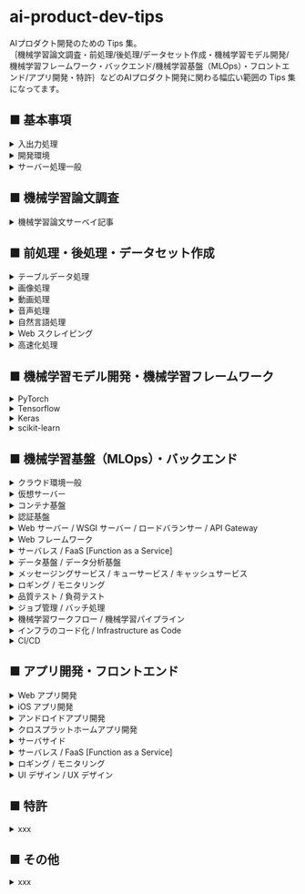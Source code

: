 # ai-product-dev-tips
AIプロダクト開発のための Tips 集。<br>
｛機械学習論文調査・前処理/後処理/データセット作成・機械学習モデル開発/機械学習フレームワーク・バックエンド/機械学習基盤（MLOps）・フロントエンド/アプリ開発・特許｝などのAIプロダクト開発に関わる幅広い範囲の Tips 集になってます。

## ■ 基本事項

<details>
<summary>入出力処理</summary>

- [【シェルスクリプト】フォルダ内のファイル数を確認する。](https://github.com/Yagami360/ai-product-dev-tips/tree/master/io_processing/2)
- [【Python】フォルダ内のファイル一覧を取得する。](https://github.com/Yagami360/ai-product-dev-tips/tree/master/io_processing/1)
- [【Python】２つのフォルダのファイル数＆ファイル名の差分を確認する。](https://github.com/Yagami360/ai-product-dev-tips/tree/master/io_processing/3)
- [【シェルスクリプト】ランダムに１００個のファイルをサンプリングする。](https://github.com/Yagami360/ai-product-dev-tips/tree/master/io_processing/4)
- [【Python】独自の Python CLI コマンドを作成する（ローカル環境にあるファイルでインストールする場合）](https://github.com/Yagami360/ai-product-dev-tips/tree/master/io_processing/5)
- 【Python】独自の Python CLI コマンドを作成する（PyPI に公開したファイルでインストールする場合）
- [【Go lang】cobra を使用して独自の Go lang CLI コマンドを使用する](https://github.com/Yagami360/ai-product-dev-tips/tree/master/io_processing/7)

</details>

<details>
<summary>開発環境</summary>

- git<br>
    - [git flow をしてブランチ管理を行う](https://github.com/Yagami360/ai-product-dev-tips/tree/master/others_processing/1)
- conda
    - [【シェルスクリプト】シェルスクリプト内で conda 環境を切り替える。](https://github.com/Yagami360/ai-product-dev-tips/tree/master/conda_processing/1)
    - [【シェルスクリプト】conda 環境の自動的に作成する。](https://github.com/Yagami360/ai-product-dev-tips/tree/master/conda_processing/2)
- [Docker](#Docker)
</details>

<details>
<summary>サーバー処理一般</summary>

- 【シェルスクリプト】ssh 切れ対策のために `nohup` コマンドで実行する。
- 【シェルスクリプト】サーバー間でデータを転送・コピーする。
- 【シェルスクリプト】`curl` コマンドで WebAPI を直接たたく
- [【UNIX】サーバー上の画像ファイルをブラウザ上で確認する。](https://github.com/Yagami360/ai-product-dev-tips/tree/master/server_processing/2)
- [【シェルスクリプト】GCP or AWS インスタンスをシェルスクリプト上から停止する。](https://github.com/Yagami360/ai-product-dev-tips/tree/master/server_processing/1)
- 【Python】サーバー上での Python スクリプトをデバッグするときに、ブレークポイントを有効にする。（`import pdb; pdb.set_trace()`）
- [【シェルスクリプト】シェルスクリプトで、GoogleDrive から大容量データをコピーする。](https://github.com/Yagami360/ai-product-dev-tips/tree/master/server_processing/3)
- 【Python】スクリプトで GoogleDrive へデータを自動的に転送する。
- [【シェルスクリプト】ポートフォワーディングを使用した tensorboard 接続](https://github.com/Yagami360/ai-product-dev-tips/tree/master/server_processing/21)
- VPN 接続

</details>

## ■ 機械学習論文調査

<details>
<summary>機械学習論文サーベイ記事</summary>

- [深層学習モデルの論文サーベイ記事](https://github.com/Yagami360/MachineLearning-Papers_Survey)

</details>

## ■ 前処理・後処理・データセット作成

<details>
<summary>テーブルデータ処理</summary>

- 【Python】pandas_profiling でテーブルデータの統計情報を確認する。
- 【Python】pandas データ型に基づき、欠損値の埋め合わせとカテゴリデータのエンコードを一括して行う。
- 【Python】モデルの `feature_importances_` で重要特徴量を確認する。

</details>

<details>
<summary>画像処理</summary>

- [【シェルスクリプト】画像ファイルの解像度を確認する。](https://github.com/Yagami360/ai-product-dev-tips/tree/master/image_processing/1)
- [【Python】OpenCV ↔ Pillow ↔ numpy の変換対応](https://github.com/Yagami360/ai-product-dev-tips/tree/master/image_processing/4)
- [【Python】画像の滑らかさを落とさないように拡張子を変更する。](https://github.com/Yagami360/ai-product-dev-tips/tree/master/image_processing/3)
- [【Python】画像やセマンティックセグメンテーション画像の滑らかさを落とさないようにリサイズする。](https://github.com/Yagami360/ai-product-dev-tips/tree/master/image_processing/2)
- [【Python】画像の対象物のアスペクト比を変えないまま adjust する。](https://github.com/Yagami360/ai-product-dev-tips/tree/master/image_processing/11)
- [【Python】画像の対象物全体を膨張・収縮させる。](https://github.com/Yagami360/ai-product-dev-tips/tree/master/image_processing/14)
- [【Python】人物画像の特定の対象物のみを膨張・収縮させる。](https://github.com/Yagami360/ai-product-dev-tips/tree/master/image_processing/16)
- [【Python】データオーギュメンションや品質評価のための画像の拡大縮小＆平行移動＆回転](https://github.com/Yagami360/ai-product-dev-tips/tree/master/image_processing/13)
- [【Python】セマンティックセグメンテーション画像からラベル値を取得する。](https://github.com/Yagami360/ai-product-dev-tips/tree/master/image_processing/5)
- [【Python】セマンティックセグメンテーション画像の特定のラベル値の部分を抜き取る。](https://github.com/Yagami360/ai-product-dev-tips/tree/master/image_processing/6)
- [【Python】画像のバイナリマスク画像を生成する。](https://github.com/Yagami360/ai-product-dev-tips/tree/master/image_processing/9)
- [【Python】画像の境界輪郭線を滑らかにしたマスク画像を生成する。](https://github.com/Yagami360/ai-product-dev-tips/tree/master/image_processing/17)
- [【Python】画像の背景部分をくり抜く。（グラフ カット）](https://github.com/Yagami360/ai-product-dev-tips/tree/master/image_processing/10)
- remove bg を使用して、画像の背景部分をくり抜く。（グラフ カット）
- [【Python】画像の上下 or 左右対称性を検出する。](https://github.com/Yagami360/ai-product-dev-tips/tree/master/image_processing/8)
- [【Python】品質評価のためのグリッド画像を生成する。](https://github.com/Yagami360/ai-product-dev-tips/tree/master/image_processing/7)
- [【Python】元画像とセグメンテーション画像をアルファブレンディングで重ねて表示する。](https://github.com/Yagami360/ai-product-dev-tips/tree/master/image_processing/12)
- 【Python】画像の特定の対象物が画面端で途切れているかを検出する。
- 【Python】人物パース画像から上着を着ているような人物画像を検出する。
- OpenPose による姿勢推定
    - OpenPose のインストール
    - 【Python】OpenPose の json ファイルを読み込む。
    - 【Python】OpenPose の json ファイルを書き込む。
    - [【Python】OpenPose の json ファイルの関節点を画像表示する。](https://github.com/Yagami360/ai-product-dev-tips/tree/master/image_processing/openpose/1)
    - [【Python】OpenPose の関節点情報に基づき、人物画像を上半身部分でクロップする。](https://github.com/Yagami360/ai-product-dev-tips/tree/master/image_processing/openpose/3)
    - [【Python】OpenPose の関節点情報に基づき、人物画像が正面を向いているか後ろを向いているか判定する。](https://github.com/Yagami360/ai-product-dev-tips/tree/master/image_processing/openpose/2)
    - [【Python】OpenPose の関節点情報と人物パース画像に基づき、人物画像が半袖を着ているかを検出する。](https://github.com/Yagami360/ai-product-dev-tips/tree/master/image_processing/openpose/4)
    - [【Python】OpenPose の関節点情報に基づき、人物セグメンテーション画像に、他の人体部位のラベルを追加する。](https://github.com/Yagami360/ai-product-dev-tips/tree/master/image_processing/openpose/5)
- DensePose による姿勢推定
    - [DensePose の推論 API](https://github.com/Yagami360/densepose_wrapper)
    - [DensePose の IUV 画像から人物パース画像を取得する](https://github.com/Yagami360/densepose_wrapper/blob/master/visualization.py)
    - [DensePose の IUV 画像から UV 値の等高線画像を取得する](https://github.com/Yagami360/densepose_wrapper/blob/master/visualization.py)
    - [DensePose と人物パースモデルを用いて、人物画像における手領域の画像を取得する](https://github.com/Yagami360/hand-image-extractor-api)
- dlib による顔の landmark 検出
    - [【Python】dlib で顔の landmark 検出を検出し、画像上に表示する。](https://github.com/Yagami360/ai-product-dev-tips/tree/master/image_processing/15)

</details>

<details>
<summary>動画処理</summary>

- ffmpeg を使用して動画ファイル（mp4）をクロップする
- [【Python】ffmpeg を使用して画像ファイルと音声ファイル（mp3）から動画ファイル（mp4）を作成する](https://github.com/Yagami360/ai-product-dev-tips/tree/master/video_processing/1)

</details>

<details>
<summary>音声処理</summary>

- [pydub と ffmpeg を用いて音声ファイルの無音部分をクレンジングする](https://github.com/Yagami360/ai-product-dev-tips/tree/master/audio_processing/1)

</details>

<details>
<summary>自然言語処理</summary>

- xxx

</details>

<details>
<summary>Web スクレイピング</summary>

- [【Python】WEB 上の画像データを収集する。](https://github.com/Yagami360/ai-product-dev-tips/tree/master/web_scraping/1)
- 【Python】Selenium を用いてログインが必要な Web ページにログインし、スクレイピングを行う

</details>

<details>
<summary>高速化処理</summary>

- [【Python】for ループ内の処理を複数 CPU の並列処理で高速化する。](https://github.com/Yagami360/ai-product-dev-tips/tree/master/acceleration_processing/2)
- [【Python】複数 GPU での並列化のために、フォルダ内のファイルを分割し別フォルダに保存し、その後１つのフォルダに再統合する。](https://github.com/Yagami360/ai-product-dev-tips/tree/master/acceleration_processing/1)
- 【Python】for ではなく行列処理で画像処理を高速化する。
- Cuda
- cupy
- OpenCV (GPU版)
- [【Golang】goroutine と Channel を使用してマルチスレッド処理を行う](https://github.com/Yagami360/ai-product-dev-tips/tree/master/ml_ops/100)

</details>


## ■ 機械学習モデル開発・機械学習フレームワーク

<details>
<summary>PyTorch</summary>

- 学習＆推論処理
    - 【PyTorch】学習用データセットと検証用データセットの分割
    - 【PyTorch】学習済みチェックポイント読み込み時に epoch 数や step 数も読み込めるようにする。
    - 【PyTorch】k-fold CV での学習処理
        - scikit-learn の `KFold` と PyTorch の `Subset` の使用
- ネットワーク定義
    - `add_module()` or `nn.ModuleList` or `nn.ModuleDict` でネットワークの段数を柔軟に可変出来るようにする
    - 【PyTorch】特定の層のみ学習を行うようにする : `param.requires_grad = False` と optimizer の `params` 引数の設定
- 高速化
    - [【PyTorch】DP [DataParallel] を使用した単一プロセス + 複数 GPU での高速化](https://github.com/Yagami360/ai-product-dev-tips/tree/master/pytorch_tips/2)
    - [【PyTorch】AMP [Automatic Mixed Precision] を使用した学習と推論の高速化](https://github.com/Yagami360/ai-product-dev-tips/tree/master/pytorch_tips/5)
    - [【PyTorch】DDP [DistributedDataParallel] を使用した複数プロセス + 複数GPU での高速化](https://github.com/Yagami360/ai-product-dev-tips/tree/master/pytorch_tips/3)
    - [【PyTorch】DDP + AMP を使用した高速化](https://github.com/Yagami360/ai-product-dev-tips/tree/master/pytorch_tips/4)
    - [【PyTorch】データローダーでの前処理を GPU 動作させて高速化する（PyTorch 1.7, torchvison 0.8 以降）](https://github.com/Yagami360/ai-product-dev-tips/tree/master/pytorch_tips/6)
- 表示処理
    - 【PyTorch】tensorboard の画像出力を横軸縦軸に並べて表示する
    - 【PyTorch】TensorBoard のヒストグラムにネットワークの重みを表示する。
- データローダー
    - 【PyTorch】独自データセットでの DataLoader 
    - 【PyTorch】複数種類の DA を args 引数でカスタマイズ可能にする
    - [【PyTorch】ネットワークへの入力画像が複数存在する場合に入力画像毎に異なる seed 値での DA を適用する](https://github.com/Yagami360/ai-product-dev-tips/tree/master/pytorch_tips/1)
    - 【PyTorch】Random Erasing での DA
    - 【PyTorch】CutMix での DA
    - 【PyTorch】TPS 変換での DA
- その他
    - 【PyTorch】OpenCV ↔ Pillow ↔ numpy ↔ Tensor [PyTorch] の変換対応
    - 【PyTorch】再現性確保のためのシード値固定処理
    - 【PyTorch】GPU での処理時間を計測する : `torch.cuda.Event()` 使用する方法
- [【PyTorch】PyTorch を使用した深層学習モデルの実装コード集](https://github.com/Yagami360/MachineLearning_Exercises_Python_PyTorch)
- [【PyTorch】PyTorch を使用した強化学習モデルの実装コード集](https://github.com/Yagami360/ReinforcementLearning_Exercises)
- [【PyTorch】PyTorch を使用した 3D Reconstruction モデルの実装コード集](https://github.com/Yagami360/3d-reconstruction_exercises_pytorch)

</details>

<details>
<summary>Tensorflow</summary>

- 【Tensorflow】Dataset API を使用したデータローダー（tensorflow 1.4以降, tensoflow 2.x）
- 【Tensorflow】tensor 値の確認方法（tensorflow 1.x, tensoflow 2.x <EagerMode>, tensoflow 2.x<GraphMode>）
- 【Tensorflow】tf_debug CLI でのデバッグ処理
- 【Tensorflow】tf_debug GUI でのデバッグ処理
- 【Tensorflow】複数 GPU での学習
- 【Tensorflow】AMP（混合精度）を使用した高速化
- [【Tensorflow】Tensorflow を使用した深層学習モデルの実装コード集](https://github.com/Yagami360/machine-learning_exercises_tensorflow)

</details>

<details>
<summary>Keras</summary>

- 【Keras】独自データセットの DataLoader
- 【Keras】継承クラスで独自のネットワークを定義する 
- 【Keras】FineTuning
- 【Keras】複数 GPU での学習
- 【Keras】AMP（混合精度）を使用した高速化
- [【Keras】Keras を使用した Kaggle コンペでの実装コード集](https://github.com/Yagami360/kaggle_exercises)

</details>

<details>
<summary>scikit-learn</summary>

- [【scikit-learn】scikit-learn を使用した 非DNN の機械学習モデルの実装コード集](https://github.com/Yagami360/MachineLearning_Exercises_Python_scikit-learn)

</details>

## ■ 機械学習基盤（MLOps）・バックエンド

<details>
<summary>クラウド環境一般</summary>

- AWS
    - 【AWS】EC インスタンスのディスク容量を後から増設する。
- GCP
    - [【シェルスクリプト】GCP に DeepLearning 環境を自動的に構築する。](https://github.com/Yagami360/ai-product-dev-tips/tree/master/server_processing/6)
    - 【GCP】GCP ディスクを `gcsfuse` コマンドでマウントする。
    - [【GCP】サーバー起動後に自動的に実行するスクリプトを設定する。](https://github.com/Yagami360/ai-product-dev-tips/tree/master/server_processing/5)
    - 【GCP】インスタンスグループを利用したオートスケーリング、ロードバランサーの導入
</details>

<details>
<summary>仮想サーバー</summary>

- 【AWS】EC2 インスタンス
    - [Spotinst Elastigroup を使用して AWS の Spot インスタンスを低価格＆高安定で運用する](https://github.com/Yagami360/ai-product-dev-tips/tree/master/ml_ops/87)
- 【GCP】VM インスタンス

</details>

<details>
<summary>コンテナ基盤</summary>

- <a id="Docker"></a>Docker
    - [【Docker】Docker の基本事項・基本コマンド](https://github.com/Yagami360/ai-product-dev-tips/tree/master/docker_processing/1)
    - [【Docker】docker コンテナ内で機械学習モデルの処理を実行中に tensorboard で実行結果を確認する。](https://github.com/Yagami360/ai-product-dev-tips/tree/master/docker_processing/2)
    - [【Docker】コンテナの起動とコンテナ内での python スクリプト実行を一括して行う。](https://github.com/Yagami360/ai-product-dev-tips/tree/master/docker_processing/3)
    - [【Docker】docker-compose を用いず Docker イメージの作成＆コンテナ起動を一括して実行する](https://github.com/Yagami360/ai-product-dev-tips/tree/master/docker_processing/4)
    - [【Docker】ホスト環境とコンテナ環境で同期したファイルの所有権を指定する。](https://github.com/Yagami360/ai-product-dev-tips/tree/master/docker_processing/5)
    - [【Docker】docker exec を nohup で実行する。](https://github.com/Yagami360/ai-product-dev-tips/tree/master/docker_processing/6)
    - [【Docker】本番環境用の Docker イメージと開発環境用の Docker イメージの構成](https://github.com/Yagami360/ai-product-dev-tips/tree/master/docker_processing/7)
    - 【Docker】dockerfile でユーザー追加後に git clone する際の、permission denied エラー対策
    - [【Docker】dockerfile の WORKDIR 変更前のデフォルトパス](https://github.com/Yagami360/ai-product-dev-tips/tree/master/docker_processing/9)
    - [【Docker】requests モジュールを用いてコンテナ間通信するときの、IP アドレス指定方式（コンテナ名で指定）](https://github.com/Yagami360/ai-product-dev-tips/tree/master/docker_processing/8)
    - 【Docker】Docker コンテナ内から別の Docker コンテナを認識する
- Kubernetes (k8s)
    - 【GCP】GKE [Google Kubernetes Engine]
        - [【GCP】Kubernetes (k8s) と GKE [Google Kubernetes Engine] の基本事項](https://github.com/Yagami360/ai-product-dev-tips/tree/master/server_processing/9)
        - [【GCP】GKE クラスタのノードで GPU を使用可能にする](https://github.com/Yagami360/ai-product-dev-tips/tree/master/server_processing/10)
        - [【GCP】GKE を用いた機械学習モデルの推論 API の構築](https://github.com/Yagami360/graphonomy_api-server_gke)
        - [[In-progress]【GCP】GKE でのオートスケールの基礎事項](https://github.com/Yagami360/ai-product-dev-tips/tree/master/ml_ops/31)
        - [【GCP】Cloud Monitoring でのカスタム指標を k8s の外部メトリックとしてオートスケールする](https://github.com/Yagami360/ai-product-dev-tips/tree/master/ml_ops/50)
        - 【GCP】Workload Identity を用いた GKE クラスタから GCP リソースへのアクセス
        - 【GCP】GKE の外部公開サービスの IP アドレスを固定する
        - 【GCP】Pod 間で通信する
        - 【GCP】Pod 内のコンテナ間で通信する
        - 【GCP】Pod でのコンテナの起動順を設定する
        - 【GCP】Pod 内のコンテナ内から別の Pod を認識する
        - 【GCP】GKE クラスタをマルチゾーンクラスタにして安定性を向上させる
        - 【GCP】GKE クラスタをマルチリージョン＆マルチゾーンクラスタにして安定性を向上させる
        - 【k8s】Istio の基礎事項
        - [【GCP】GKE で構成した Web API に Istio を使用したサーキットブレーカーを導入する](https://github.com/Yagami360/ai-product-dev-tips/tree/master/ml_ops/27)
        - [【GCP】Istio の VirtualSevice を使用してリクエストデータのヘッダーに応じて異なる Web-API で推論する](https://github.com/Yagami360/ai-product-dev-tips/tree/master/ml_ops/40)
        - [[In-progress]【GCP】GoogleマネージドSSL証明書を用いて、GKE 上の Web-API を https 化する](https://github.com/Yagami360/ai-product-dev-tips/tree/master/ml_ops/45)
        - [【GCP】k8s の Job を使用する](https://github.com/Yagami360/ai-product-dev-tips/tree/master/ml_ops/51)
        - 【GCP】k8s の CronJob を使用する
        - 【GCP】同期 REST API へのリクエストを k8s のジョブで管理する
        - 【GCP】非同期 REST API へのリクエストを k8s のジョブを管理する
        - 【GCP】サイドカーで異なるコンテナ間のボリュームを共有する
        - 【GCP】k8s の PersistentVolume と hostpath を使用してコンテナ間のボリュームを永続的に共有する
        - [【GCP】GKE 上の Web-API に対して Google Cloud Armor の WAF 機能を使用してクライアントIP単位での RateLimit 制限を行う](https://github.com/Yagami360/ai-product-dev-tips/tree/master/ml_ops/55)
        - [【GCP】 Kustomize を使用して GKE 上の　Web-API の k8s のリソース管理を行う](https://github.com/Yagami360/ai-product-dev-tips/tree/master/ml_ops/71)
        - 【GCP】GKE で Spot インスタンスを使用しコスト削減を行う
    - 【AWS】Amazon EKS [Amazon Elastic Kubernetes Service]
        - [[In-progress]【AWS】`eksctl` コマンドを使用して Amazon EKS 上の Web API を構築する](https://github.com/Yagami360/ai-product-dev-tips/tree/master/ml_ops/60)
        - [【AWS】Spotinst Ocean を使用して AWS の EKS クラスターを低価格＆高安定で運用する](https://github.com/Yagami360/ai-product-dev-tips/tree/master/ml_ops/88)
        - 【AWS】Spotinst Ocean を使用して AWS の EKS クラスターを低価格＆高安定で運用する（terraform 使用）

</details>

<details>
<summary>認証基盤</summary>

- [【GCP】GCP の認証システム](https://github.com/Yagami360/ai-product-dev-tips/tree/master/server_processing/11)
- [[In-progress]【AWS】AWS の認証システム](https://github.com/Yagami360/ai-product-dev-tips/tree/master/ml_ops/59)
</details>

<details>
<summary>Web サーバー / WSGI サーバー / ロードバランサー / API Gateway</summary>

- Web サーバー / WSGI サーバー
    - nginx
        - [【nginx】nginx の基本事項](https://github.com/Yagami360/ai-product-dev-tips/tree/master/server_processing/22)
        - [【nginx】nginx での Webサーバーを https 化する（自己署名SSL認証書を使用する場合）](https://github.com/Yagami360/ai-product-dev-tips/tree/master/server_processing/23)
        - [【nginx】nginx をリバースプロキシとして利用する。](https://github.com/Yagami360/ai-product-dev-tips/tree/master/server_processing/24)
        - [【nginx】リバースプロキシとしての nginx をロードバランサーとして利用する。](https://github.com/Yagami360/ai-product-dev-tips/tree/master/server_processing/25)
        - [【nginx】docker + nginx + Flask を用いた Web-API の構築](https://github.com/Yagami360/ai-product-dev-tips/tree/master/server_processing/26)
    - WSGI/ uWSGI
        - [【uWSGI】WSGI / uWSGI の基本事項](https://github.com/Yagami360/ai-product-dev-tips/tree/master/server_processing/27)
        - [【uWSGI】docker + nginx + uWSGI + Flask を用いた Web-API の構築](https://github.com/Yagami360/ai-product-dev-tips/tree/master/server_processing/28)
    - Gunicorn
- ロードバランサー
    - 【AWS】ALB [Application Load Balancer]
        - [[In-progress]【AWS】ALB [Application Load Balancer] を使用して複数の EC2 インスタンスに対しての HTTP 接続の L7 ロードバランシングを行う（AWS CLI 使用）](https://github.com/Yagami360/ai-product-dev-tips/tree/master/ml_ops/89)
    - 【AWS】AWS Load Balancer Controller / AWS ALB Ingress Controller
        - [[In-progress]【AWS】AWS Load Balancer Controller（旧 AWS ALB Ingress Controller）を使用して EKS 上の Web-API に ALB での L7 ロードバランシングを行う（AWS CLI 使用）](https://github.com/Yagami360/ai-product-dev-tips/tree/master/ml_ops/91)
- API Gateway
    - 【AWS】Amazon API Gateway
        - [【AWS】Amazon API Gateway を使用して Lambda 関数での REST API を構築する（Amazon CLI 使用）](https://github.com/Yagami360/ai-product-dev-tips/tree/master/ml_ops/82)
        - 【AWS】Amazon API Gateway を使用して EC2 インスタンス上の REST API を構築する（Amazon CLI 使用）
    - Ambassador
        - [[In-progress] Ambassador を使用して EKS クラスター上の Web-API の API Gateway を行う](https://github.com/Yagami360/ai-product-dev-tips/tree/master/ml_ops/90)

</details>

<details>
<summary>Web フレームワーク</summary>

- REST API / RESTful API
    - [REST API / RESTful API の基本事項](https://github.com/Yagami360/ai-product-dev-tips/tree/master/server_processing/29)
- 【Python】Flask
    - 【Python】GCP インスタンス + docker + Flask を用いた Web-API の構築
    - [【Python】Flask での Web-API を https 化する（自己署名SSL認証を使用する場合）](https://github.com/Yagami360/ai-product-dev-tips/tree/master/server_processing/20)
    - 【Python】Flask での Web-API を https 化（SSL）する（認証局[CA]を使用する場合）
- 【Python】Django
- 【Python】FastAPI
    - [FastAPI の基本事項](https://github.com/Yagami360/ai-product-dev-tips/tree/master/server_processing/30)
    - [FastAPI + uvicorn での構成](https://github.com/Yagami360/ai-product-dev-tips/tree/master/server_processing/31)
    - [FastAPI + uvicorn + gunicorn での構成（本番環境想定時）](https://github.com/Yagami360/ai-product-dev-tips/tree/master/server_processing/32)
    - [FastAPI + uvicorn + gunicorn + docker を用いた Web-API の構築](https://github.com/Yagami360/ai-product-dev-tips/tree/master/server_processing/33)
    - [FastAPI での GET / POST 処理（FastAPI + uvicorn + gunicorn + docker での構成）](https://github.com/Yagami360/ai-product-dev-tips/tree/master/server_processing/34)
    - [FastAPI を使用した Web-API にファイルをアップロードする](https://github.com/Yagami360/ai-product-dev-tips/tree/master/ml_ops/46)
    - [FastAPI を使用した Web-API に複数ファイルを同時にアップロードする](https://github.com/Yagami360/ai-product-dev-tips/tree/master/ml_ops/47)
    - FastAPI を使用した Web-API からファイルをダウンロードする
    - [FastAPI での非同期処理（FastAPI + uvicorn + gunicorn + docker での構成）](https://github.com/Yagami360/ai-product-dev-tips/tree/master/server_processing/35)
    - [FastAPI を使用した非同期処理での Web-API の構築（FastAPI + uvicorn + gunicorn + redis + バッチサーバー + docker での構成で画像データを扱うケース）](https://github.com/Yagami360/ai-product-dev-tips/tree/master/server_processing/36)
    - [FastAPI を使用した非同期処理での Web-API の構築（FastAPI + uvicorn + gunicorn + redis + バッチサーバー + docker での構成で動画データを扱うケース）](https://github.com/Yagami360/ai-product-dev-tips/tree/master/ml_ops/48)
    - FastAPI を使用した非同期処理での機械学習モデル推論 API の構築（FastAPI + uvicorn + gunicorn + redis + バッチサーバー + docker での構成）
    - [FastAPI を使用した複数の同期処理での Web-API を並列処理する（FastAPI + uvicorn + gunicorn + docker + docker-compose での構成）](https://github.com/Yagami360/ai-product-dev-tips/tree/master/ml_ops/38)
    - [推論時間が異なる複数の API から構成される Web-API において、推論結果を複数段階に分けてレスポンスする（FastAPI + uvicorn + gunicorn + docker + docker-compose での構成）](https://github.com/Yagami360/ai-product-dev-tips/tree/master/ml_ops/43)
    - FastAPI を使用した非同期処理での Web-API の出力結果を GSC に転送する
    - FastAPI を使用した非同期処理での Web-API の出力結果を GoogleDrive に転送する
    - FastAPI を使用した非同期処理での Web-API の出力完了結果を Slack に通知する
- 【Python】httpx を用いて複数の　Web-API に並列実行でリクエストする
- 【Golang】net/http（標準ライブラリ）
    - [【Golang】net/http を使用して GET リクエストに対しての簡単な REST API を作成する](https://github.com/Yagami360/ai-product-dev-tips/tree/master/ml_ops/72)
    - net/http を使用して POST リクエストに対しての簡単な REST API を作成する
- 【Golang】Gin
    - [【Golang】Gin を使用して簡単な REST API を作成する](https://github.com/Yagami360/ai-product-dev-tips/tree/master/ml_ops/69)
- 【Elixir】Phoenix
    - [【Elixir】Phoenix を使用して簡単な REST API を作成する](https://github.com/Yagami360/ai-product-dev-tips/tree/master/ml_ops/86)
    - [【Elixir】[In-progress] Phoenix を使用して簡単な REST API を作成する（docker 使用）](https://github.com/Yagami360/ai-product-dev-tips/tree/master/ml_ops/83)

</details>

<details>
<summary>サーバレス / FaaS [Function as a Service]</summary>

- 【GCP】Cloud Functions
    - [【GCP】Cloud Functions を利用したサーバーレス Web-API の構築](https://github.com/Yagami360/ai-product-dev-tips/tree/master/server_processing/7)
    - 【GCP】Cloud Functions の単体テスト＆結合テスト   
    - 【GCP】Cloud Functions で GPU を使用可能にする
    - 【GCP】Cloud Functions を用いた機械学習モデルの推論 API の構築
- 【GCP】Cloud Run
    - [【GCP】Cloud Run を利用したサーバーレス Web-API の構築](https://github.com/Yagami360/ai-product-dev-tips/tree/master/server_processing/8)
    - 【GCP】Cloud Run で GPU を使用可能にする
    - 【GCP】Cloud Run を用いた機械学習モデルの推論 API の構築
- 【AWS】AWS Lambda
    - [【AWS】AWS Lambda を使用してサーバレス Web-API を構築する](https://github.com/Yagami360/ai-product-dev-tips/tree/master/ml_ops/58)
- 【AWS】AWS Step Functions
    - [[In-progress]【AWS】AWS Step Functions を使用して複数の AWS Lambda を順次実行する](https://github.com/Yagami360/ai-product-dev-tips/tree/master/ml_ops/85)

</details>

<details>
<summary>データ基盤 / データ分析基盤</summary>

- 非構造化データ
    - 【GCP】GCS [Google Cloud Storage]
    - 【AWS】Amazon S3
- 構造化データ（SQL）
    - MySQL
        - [【MySQL】SQLAlchemy を使用して Python スクリプトから MySQL に接続する](https://github.com/Yagami360/ai-product-dev-tips/tree/master/ml_ops/34)
        - [【MySQL】SQLAlchemy を使用して Python スクリプトから MySQL に接続する（docker + docker-compose での構成）](https://github.com/Yagami360/ai-product-dev-tips/tree/master/ml_ops/35)
        - [【MySQL】MySQL に Web-API のログデータを書き込む（FastAPI + uvicorn + gunicorn + MySQL + SQLAlchemy + docker + docker-compose での構成）](https://github.com/Yagami360/ai-product-dev-tips/tree/master/ml_ops/36)
        - 【MySQL】MySQL に書き込んだ Web-API のログデータを監視する（FastAPI + uvicorn + gunicorn + MySQL + SQLAlchemy + docker + docker-compose での構成）
        - [[In-progress]【MySQL】MySQL に保存したジョブデータをバッチ単位で処理する Web-API（FastAPI + uvicorn + gunicorn + MySQL + SQLAlchemy + docker + docker-compose での構成）](https://github.com/Yagami360/ai-product-dev-tips/tree/master/ml_ops/37)
    - PostgreSQL
        - [PostgreSQL CLI を使用して PostgreSQL データベースの CRUD 処理を行う](https://github.com/Yagami360/ai-product-dev-tips/tree/master/ml_ops/80)
        - [PostgreSQL CLI を使用して PostgreSQL データベースの CRUD 処理を行う（docker 使用）](https://github.com/Yagami360/ai-product-dev-tips/tree/master/ml_ops/81)
        - [alembic を使用して PostgreSQL データベースの DB マイグレーションを行う](https://github.com/Yagami360/ai-product-dev-tips/tree/master/ml_ops/84)
        - [[In-progress]【Elixir】Ecto の Ecto.Repo を使用して PostgreSQL データベースの CRUD 処理を行う](https://github.com/Yagami360/ai-product-dev-tips/tree/master/ml_ops/92)
        - [[In-progress]【Elixir】Ecto の Ecto.Schema で定義したテーブルデータの内容を PostgreSQL データベースのテーブルに追加する](https://github.com/Yagami360/ai-product-dev-tips/tree/master/ml_ops/93)
        - [【Elixir】Phoenix 版 Ecto の Ecto.Repo を使用して PostgreSQL データベースの CRUD 処理を行う](https://github.com/Yagami360/ai-product-dev-tips/tree/master/ml_ops/94)
        - [【Elixir】Phoenix 版 Ecto の Ecto.Schema で定義したテーブルデータの内容を PostgreSQL データベースのテーブルに追加する](https://github.com/Yagami360/ai-product-dev-tips/tree/master/ml_ops/95)
        - [【Elixir】Phoenix 版 Ecto の Ecto.Changeset を使用して PosgreSQL DB のテーブルデータの一部の列のみを変更する](https://github.com/Yagami360/ai-product-dev-tips/tree/master/ml_ops/96)
        - [【Elixir】Phoenix 版 Ecto の Ecto.Query を使用して PosgreSQL DB のテーブルデータを取り出す](https://github.com/Yagami360/ai-product-dev-tips/tree/master/ml_ops/97)
        - [【Elixir】Phoenix 版 Ecto の Ecto.Multi を使用して PosgreSQL DB に対しての複数のデータベース処理を１つのトランザクションで行う](https://github.com/Yagami360/ai-product-dev-tips/tree/master/ml_ops/98)
    - 【GCP】Google Cloud SQL
        - [【GCP】Google Cloud SQL の基礎事項](https://github.com/Yagami360/ai-product-dev-tips/tree/master/ml_ops/56)
        - [【GCP】Google Cloud SQL を使用して SQL インスタンス上の MySQL データベースの CRUD 処理を行う](https://github.com/Yagami360/ai-product-dev-tips/tree/master/ml_ops/57)
        - 【GCP】Google Cloud SQL を使用して MySQL に Web-API のログデータを書き込む（FastAPI + uvicorn + gunicorn + MySQL + docker + docker-compose での構成）
    - 【GCP】BigQuery
        - [【GCP】BigQuery の基礎事項](https://github.com/Yagami360/ai-product-dev-tips/tree/master/ml_ops/6)
        - [【GCP】BigQuery を使用したデータ処理（GUI使用時）](https://github.com/Yagami360/ai-product-dev-tips/tree/master/ml_ops/7)
        - [【GCP】BigQuery を使用したデータ処理（CLI使用時）](https://github.com/Yagami360/ai-product-dev-tips/tree/master/ml_ops/8)
        - 【GCP】BigQuery を使用したデータ処理（Python 用 BigQuery Storage API ライブラリ使用時）
    - 【AWS】Amazon Aurora
        - [【AWS】Amazon Aurora を使用して MySQL データベースの CRUD 処理を行う（Amazon CLI 使用）](https://github.com/Yagami360/ai-product-dev-tips/tree/master/ml_ops/78)
- 構造化データ（NoSQL）
    - 【AWS】Amazon DynamoDB
        - [【AWS】Amazon DynamoDB を使用して NoSQL データベースの CRUD 処理を行う（AWS CLI 使用）](https://github.com/Yagami360/ai-product-dev-tips/tree/master/ml_ops/75)
- NAS [Network Attached Storage] / NFS [Network File System]
    - 【AWS】Amazon EFS
        - [【AWS】Amazon EFS を使用して EC2 インスタンスに共有ストレージ（NAS）を追加する（AWS CLI 使用）](https://github.com/Yagami360/ai-product-dev-tips/tree/master/ml_ops/77)

</details>

<details>
<summary>メッセージングサービス / キューサービス / キャッシュサービス</summary>

- [メッセージングサービス・キューサービスの基本事項](https://github.com/Yagami360/ai-product-dev-tips/tree/master/ml_ops/17)
- Redis
    - Redis の基礎事項
    - [Redis を Python スクリプトで使用する](https://github.com/Yagami360/ai-product-dev-tips/tree/master/ml_ops/22)
    - [docker + Redis + Python での Redis の構成](https://github.com/Yagami360/ai-product-dev-tips/tree/master/ml_ops/23)
    - docker + Flask での Web-API を Redis を利用して非同期実行する
    - [推論結果を Redis にキャッシュし、同じ入力データでの Web-API の推論処理を高速化する（FastAPI + uvicorn + gunicorn + redis + docker + docker-compose での構成）](https://github.com/Yagami360/ai-product-dev-tips/tree/master/ml_ops/39)
    - [入力データや前処理データを Redis にキャッシュし、同じ入力データでの Web-API の推論処理を高速化する（FastAPI + uvicorn + gunicorn + redis + docker + docker-compose での構成）](https://github.com/Yagami360/ai-product-dev-tips/tree/master/ml_ops/44)
- 【GCP】Google Cloud Pub/Sub
    - [【GCP】Google Cloud Pub/Sub の基礎事項](https://github.com/Yagami360/ai-product-dev-tips/tree/master/ml_ops/18)
    - [【GCP】Google Cloud Pub/Sub を Python スクリプト上で利用する（PULL 方式）](https://github.com/Yagami360/ai-product-dev-tips/tree/master/ml_ops/19)
    - 【GCP】Google Cloud Pub/Sub を Python スクリプト上で利用する（PUSH 方式）
    - [【GCP】Cloud Scheduler と Google Pub/Sub を用いて、サーバーを一定の時間間隔で起動・停止する。](https://github.com/Yagami360/ai-product-dev-tips/tree/master/server_processing/4)
    - [[In-progress] docker + Flask での Web-API を Cloud Pub/Sub を利用して非同期実行する（PULL方式）](https://github.com/Yagami360/ai-product-dev-tips/tree/master/ml_ops/20)
    - 機械学習モデルの推論 API を Cloud Pub/Sub を利用して非同期実行する（PULL方式）
- 【AWS】Amazon SQS
    - [【AWS】Amazon SQS を使用して標準キューの簡単なキューイングを行う（AWS CLI 使用）](https://github.com/Yagami360/ai-product-dev-tips/tree/master/ml_ops/74)
- 【AWS】Amazon ElastiCache
    - [[In-progress]【AWS】Amazon ElastiCache for Redis を使用してメモリのキャッシングを行う（AWS CLI 使用）](https://github.com/Yagami360/ai-product-dev-tips/tree/master/ml_ops/76)

</details>

<details>
<summary>ロギング / モニタリング</summary>

- 【Python】デコレーターを用いてロギング処理を共通化する
- サーバーのロギング / モニタリング
    - 【GCP】Cloud logging（旧 Stackdriver）
    - [【GCP】Cloud Monitoring（旧 Stackdriver Monitoring）にカスタム指標を書き込む（FastAPI + uvicorn + gunicorn + redis + バッチサーバー + モニタリングサーバー + docker での構成）](https://github.com/Yagami360/ai-product-dev-tips/tree/master/ml_ops/49)
    - Datadog
        - 【Datadog】Datadog の基礎事項
        - [【Datadog】GCE の各種メトリクスとログデータを Datadog で表示する](https://github.com/Yagami360/ai-product-dev-tips/tree/master/ml_ops/52)
        - 【Datadog】GCE 上の Web-API の各種ログを Datadog で表示する 
        - 【Datadog】GKE 上の Web-API の各種ログを Datadog で表示する 
        - 【Datadog】アプリの各種ログを Datadog で表示する 
    - Sentry
        - [【Sentry】Sentry を使用して FastAPI を使用した Web-API のエラーを監視する（FastAPI + uvicorn + gunicorn + docker + docker-compose + Sentry での構成）](https://github.com/Yagami360/ai-product-dev-tips/tree/master/ml_ops/53)
    - Grafana
    - OpsGenie
        - [[In-progress] Opsgenie を使用して EC2 インスタンスに導入している Datadog で検知したアラートを管理・通知する](https://github.com/Yagami360/ai-product-dev-tips/tree/master/ml_ops/63)
- ログフォワーダ
    - [Fluentd (td-​agent) を使用してログデータを転送する](https://github.com/Yagami360/ai-product-dev-tips/tree/master/ml_ops/29)
    - [Fluentd を使用して Web-API からのログデータを転送する（FastAPI + uvicorn + gunicorn + Fluentd + docker + docker-compose での構成）](https://github.com/Yagami360/ai-product-dev-tips/tree/master/ml_ops/30)
    - Fluentd を使用して GCE 上の Web-API でのログデータを Cloud logging に転送する（FastAPI + uvicorn + gunicorn + Fluentd + docker + GKE での構成）
    - [Fluentd を使用して GKE 上の Web-API でのログデータを Cloud logging に転送する（FastAPI + uvicorn + gunicorn + Fluentd + docker + GKE での構成）](https://github.com/Yagami360/ai-product-dev-tips/tree/master/ml_ops/32)
    - [[In-progress] Fluentd を使用して機械学習 API のログデータを転送する（FastAPI + uvicorn + gunicorn + Fluentd + docker + docker-compose での構成）](https://github.com/Yagami360/ai-product-dev-tips/tree/master/ml_ops/28)
    - Fluentd を使用して Python スクリプトからログ集約する

</details>

<details>
<summary>品質テスト / 負荷テスト</summary>

- 負荷テスト
    - 機械学習 API サーバーの負荷テストの基礎事項
    - [GKE で構成した Web API に vegeta atteck を使用して負荷テストする](https://github.com/Yagami360/ai-product-dev-tips/tree/master/ml_ops/25)
    - GKE で構成した機械学習 API に vegeta atteck を使用して負荷テストする
- [Istio の VirtualSevice のトラフィックミラーリング機能を使用して Web-API のシャドウA/Bテストを行う](https://github.com/Yagami360/ai-product-dev-tips/tree/master/ml_ops/41)
- [Istio の VirtualSevice のトラフィック分割機能を使用して、Web-API のオンラインA/Bテストを行う](https://github.com/Yagami360/ai-product-dev-tips/tree/master/ml_ops/42)

</details>

<details>
<summary>ジョブ管理 / バッチ処理</summary>

- Slurm
- 【AWS】AWS Batch
    - [【AWS】 AWS Batch を使用して EC2 インスタンス上で簡単なバッチ処理を行う（AWS CLI 使用）](https://github.com/Yagami360/ai-product-dev-tips/tree/master/ml_ops/73)
    - 【AWS】 AWS Batch を使用して EC2 インスタンス上で簡単なバッチ処理を行う（terraform 使用）

</details>

<details>
<summary>機械学習ワークフロー / 機械学習パイプライン</summary>

- 【Apahe】Apahe Airflow
- 【GCP】CloudComposer
    - [【GCP】CloudComposer の基礎事項](https://github.com/Yagami360/ai-product-dev-tips/tree/master/ml_ops/61)
    - [【GCP】CloudComposer v1 を使用して簡単なワークフローを構成する](https://github.com/Yagami360/ai-product-dev-tips/tree/master/ml_ops/62)
    - 【GCP】CloudComposer v2 を使用して簡単なワークフローを構成する
- Luigi / gokart
    - Luigi を使用して複雑な処理を行う API のパイプラインを管理する
- Kedro
    - [Kedro を使用して簡単なワークフローを構成する](https://github.com/Yagami360/ai-product-dev-tips/tree/master/ml_ops/65)
- MLflow
- 【AWS】Amazon SageMaker
- 【GCP】Kubeflow
    - [【Kubeflow】Kubeflow の基礎事項](https://github.com/Yagami360/ai-product-dev-tips/tree/master/ml_ops/1)
    - [[In-progress]【Kubeflow】GKE クラスタに Kubeflow を構築する](https://github.com/Yagami360/ai-product-dev-tips/tree/master/ml_ops/2)
    - [【Kubeflow】Google AI Platform Pipelines を利用して Kubeflow Pipelines の機械学習パイプラインを構築する](https://github.com/Yagami360/ai-product-dev-tips/tree/master/ml_ops/3)
- 【GCP】Vertex AI
    - 【GCP】Vertex AI の基礎事項
    - [【GCP】Vertex Pipelines を使用して機械学習パイプラインを構築する](https://github.com/Yagami360/ai-product-dev-tips/tree/master/ml_ops/54)
    - 【GCP】Vertex Pipelines を使用して独自のパイプラインコンポーネントでの機械学習パイプラインを構築する

</details>

<details>
<summary>インフラのコード化 / Infrastructure as Code</summary>

- Terraform
    - [Terraform の基礎事項](https://github.com/Yagami360/ai-product-dev-tips/tree/master/ml_ops/10)
    - Terraform を利用して Amazon IAM を構築する
    - [Terraform を利用して AWS インスタンスを構築する](https://github.com/Yagami360/ai-product-dev-tips/tree/master/ml_ops/11)
    - [Terraform を利用して AWS インスタンスを構築する（docker 使用時）](https://github.com/Yagami360/ai-product-dev-tips/tree/master/ml_ops/67)
    - [Terraform を利用して Amazon EKS クラスターを構築する（docker 使用時）](https://github.com/Yagami360/ai-product-dev-tips/tree/master/ml_ops/70)
    - Terraform を利用して Amazon EKS クラスターを構築する（定義済み module + docker 使用時）
    - Terraform を利用して GCP インスタンスを構築する。
    - Terraform を利用して機械学習環境の GCP インスタンスを自動的に構築する。
- 【GCP】DeploymentManager
    - 【GCP】DeploymentManager の基礎事項
- 【AWS】CloudFormation

</details>

<details>
<summary>CI/CD</summary>

- [CI/CD の基礎事項](https://github.com/Yagami360/ai-product-dev-tips/tree/master/ml_ops/4)
- GitHub Actions
    - [GitHub Actions を用いた CI/CD](https://github.com/Yagami360/ai-product-dev-tips/tree/master/ml_ops/5)
    - GitHub Actions を用いて機械学習の推論APIの CI/CD を行う
    - [[In-progress] GitHub Actions と Terraform を使用して EC2 インスタンスの CI/CD を行う](https://github.com/Yagami360/ai-product-dev-tips/tree/master/ml_ops/66)
    - [GitHub Actions, Terraform, ArgoCD を使用して GKE 上の Web-API の CI/CD を行う](https://github.com/Yagami360/ai-product-dev-tips/tree/master/ml_ops/68)
- CircleCI
    - [CircleCI と Terraform を使用して EC2 インスタンスの CI/CD を行う](https://github.com/Yagami360/ai-product-dev-tips/tree/master/ml_ops/79)
- 【GCP】Cloud Build
    - [【GCP】Cloud Build を用いてローカルPC 上で CI/CD を行う](https://github.com/Yagami360/ai-product-dev-tips/tree/master/ml_ops/12)
    - 【GCP】Cloud Build を用いて GCE 上で CI/CD を行う
    - [【GCP】Cloud Build を用いて Cloud Run 上で CI/CD を行う](https://github.com/Yagami360/ai-product-dev-tips/tree/master/ml_ops/13)
    - [【GCP】Cloud Build を用いて Cloud Function 上で CI/CD を行う](https://github.com/Yagami360/ai-product-dev-tips/tree/master/ml_ops/14)
    - [【GCP】Cloud Build を用いて GKE（CPU動作）上で CI/CD を行う](https://github.com/Yagami360/ai-product-dev-tips/tree/master/ml_ops/15)
    - [【GCP】Cloud Build を用いて GKE（GPU動作）上で CI/CD を行う](https://github.com/Yagami360/ai-product-dev-tips/tree/master/ml_ops/16)
- ArgoCD
    - [ArgoCD を使用して Web-API を Kubernetes（Amazon EKS）上に継続的にデプロイ（CD）する](https://github.com/Yagami360/argocd-exercises)

</details>

## ■ アプリ開発・フロントエンド

<details>
<summary>Web アプリ開発</summary>

- HTML
    - Google タグマネージャー（GMT）
- CSS
- JavaScript / TypeScript
- UI フレームワーク
    - jQuery
    - Vue.js / Nuxt.js
        - [[In-progress]【Vue.js】Vue.js の基礎事項](https://github.com/Yagami360/ai-product-dev-tips/tree/master/front_end/web_app/7)
        - [【Vue.js】CDN 版（スタンドアロン版）の Vue.js を使用する](https://github.com/Yagami360/ai-product-dev-tips/tree/master/front_end/web_app/9)
        - [【Vue.js】Vue.js スクリプトの基本的な書き方（CDN 版での構成）](https://github.com/Yagami360/ai-product-dev-tips/tree/master/front_end/web_app/11)
        - [【Vue.js】vue-cli を用いて Vue.js アプリをデプロイする](https://github.com/Yagami360/ai-product-dev-tips/tree/master/front_end/web_app/10)
        - [【Vue.js】v-html 属性を使用して `{{}}` を HTML の要素（タグ）として認識させる（CDN 版での構成）](https://github.com/Yagami360/ai-product-dev-tips/tree/master/front_end/web_app/13)
        - [【Vue.js】v-bind 属性を使用して HTML タグの属性に値を設定する（CDN 版での構成）](https://github.com/Yagami360/ai-product-dev-tips/tree/master/front_end/web_app/14)
        - 【Vue.js】v-if 属性を使用して条件付きでレンダリングする（CDN 版での構成）
        - 【Vue.js】v-for 属性を使用してオブジェクトのプロパティを順にレンダリングする（CDN 版での構成）
        - [【Vue.js】コンポーネントの基本的な書き方（CDN 版での構成）](https://github.com/Yagami360/ai-product-dev-tips/tree/master/front_end/web_app/12)
        - [[In-progress]【Vue.js】コンポーネントで v 属性を利用する（CDN 版での構成）](https://github.com/Yagami360/ai-product-dev-tips/tree/master/front_end/web_app/15)
        - [【Vue.js】コンポーネントでイベント処理する（CDN 版での構成）](https://github.com/Yagami360/ai-product-dev-tips/tree/master/front_end/web_app/16)
        - 【Vue.js】Bootstrap（CSSのフレームワーク）を Vue.js アプリケーション内で使用する（CDN 版での構成）
    - <a id="React"></a>React / Next.js
        - [[In-progress]【React】React の基礎事項](https://github.com/Yagami360/ai-product-dev-tips/tree/master/front_end/web_app/18)
        - [【React】CDN 版（スタンドアロン版）の React を使用する](https://github.com/Yagami360/ai-product-dev-tips/tree/master/front_end/web_app/19)
        - [【React】Creat React App を用いて React アプリをデプロイする](https://github.com/Yagami360/ai-product-dev-tips/tree/master/front_end/web_app/20)
        - [【React】JSX を用いて階層構造のタグを表示する（CDN 版での構成）](https://github.com/Yagami360/ai-product-dev-tips/tree/master/front_end/web_app/21)
        - [【React】JSX に変数値を埋め込む（CDN 版での構成）](https://github.com/Yagami360/ai-product-dev-tips/tree/master/front_end/web_app/22)
        - [【React】JSX で HTML 属性に変数値を設定する（CDN 版での構成）](https://github.com/Yagami360/ai-product-dev-tips/tree/master/front_end/web_app/23)
        - [【React】関数コンポーネントを使用する（CDN 版での構成）](https://github.com/Yagami360/ai-product-dev-tips/tree/master/front_end/web_app/24)
        - [【React】クラスコンポーネントを使用する（CDN 版での構成）](https://github.com/Yagami360/ai-product-dev-tips/tree/master/front_end/web_app/25)
        - [【React】クラスコンポーネントでステートを使用する（CDN 版での構成）](https://github.com/Yagami360/ai-product-dev-tips/tree/master/front_end/web_app/26)
        - [【React】クラスコンポーネントでイベントを割り当てる（CDN 版での構成）](https://github.com/Yagami360/ai-product-dev-tips/tree/master/front_end/web_app/27)
        - [【React】クラスコンポーネントでコンテキストを使用する（CDN 版での構成）](https://github.com/Yagami360/ai-product-dev-tips/tree/master/front_end/web_app/28)
        - [[In-progress]【React】React で Material-UI のコンポーネントを使用する（TypeScript 使用）](https://github.com/Yagami360/ai-product-dev-tips/tree/master/front_end/web_app/46)
        - 【React】React で Material-UI のテンプレートを使用する（TypeScript 使用）
        - 【React】React でレスポンシブデザインを行う
        - [【React】Redux を使用して値の状態管理を行う](https://github.com/Yagami360/ai-product-dev-tips/tree/master/front_end/web_app/29)
        - [【React】Redux Persist で React アプリのデータを永続化する](https://github.com/Yagami360/ai-product-dev-tips/tree/master/front_end/web_app/31)
        - [【React】React Hooks のステートフックを使用して値の状態管理を行う](https://github.com/Yagami360/ai-product-dev-tips/tree/master/front_end/web_app/36)
        - 【React】React Hooks のステートフックを使用して配列の状態管理を行う
        - [【React】React Hooks で副作用フックを使用する](https://github.com/Yagami360/ai-product-dev-tips/tree/master/front_end/web_app/37)
        - [【React】React Hooks で独自フックを使用する](https://github.com/Yagami360/ai-product-dev-tips/tree/master/front_end/web_app/38)
        - [【React】React Hooks でステートフックを永続化する](https://github.com/Yagami360/ai-product-dev-tips/tree/master/front_end/web_app/39)
        - 【React】useRef を使用して DOM 要素を設定する
        - 【React】useRef を使用して自動スクロールを行う
        - 【React】useRef を再描画を行わないコンポーネント内変数として利用する
        - 【React】forwardRef を使用して子コンポーネントの DOM 要素に useRef で作成した ref オブジェクトを渡す
        - 【React】useImperativeHandle を使用して親コンポーネントから子コンポーネントで定義したメソッドを呼び出す
        - [【React】React Router で複数ページの React アプリを作成する](https://github.com/Yagami360/ai-product-dev-tips/tree/master/front_end/web_app/47)
        - [[In-progress]【React】Next.js を使用してサーバーサイドレンダリング（SSR）する](https://github.com/Yagami360/ai-product-dev-tips/tree/master/front_end/web_app/32)
        - [[In-progress]【React】Next.js で Redux を使用して値の状態管理を行う](https://github.com/Yagami360/ai-product-dev-tips/tree/master/front_end/web_app/35)
        - [[In-progress]【React】Next.js アプリでレイアウトを関数コンポーネントで行う](https://github.com/Yagami360/ai-product-dev-tips/tree/master/front_end/web_app/44)
        - [【React】React + Redux アプリで Firebase の Realtime Database を利用する](https://github.com/Yagami360/ai-product-dev-tips/tree/master/front_end/web_app/33)
        - [【React】Next.js + React Hooks アプリで Firebase の Firestore Database を利用する](https://github.com/Yagami360/ai-product-dev-tips/tree/master/front_end/web_app/42)
        - [【React】Next.js + React Hooks アプリで Firestore Database の基本的なデータベース操作を行う](https://github.com/Yagami360/ai-product-dev-tips/tree/master/front_end/web_app/43)
        - [[In-progress]【React】Next.js + React Hooks アプリで Firebase Authentication でのユーザー認証を利用する](https://github.com/Yagami360/ai-product-dev-tips/tree/master/front_end/web_app/45)
        - 【React】react-beautiful-dnd を使用してドラック＆ドロップ処理を行う
        - 【React】react-infinite-scroller を使用して無限スクロールを行う
        - 【React】html2canvas を使用して React アプリでスクリーンショット画像を出力する
        - 【React】window.requestAnimationFrame を使用してアニメーションを行う
        - 【React】GSAP を使用して React アプリで CSS アニメーションを行う
        - 【React】Sentry を使用して React アプリのエラーを監視する
        - [【React】React と Redux を使用して簡単なウェブアプリを作成する](https://github.com/Yagami360/ai-product-dev-tips/tree/master/front_end/web_app/30)
        - [【React】React と React Hooks を使用して簡単なウェブアプリを作成する](https://github.com/Yagami360/ai-product-dev-tips/tree/master/front_end/web_app/40)
        - [【React】Next.js と React Hooks と Firebase を使用して簡単なウェブアプリを作成する](https://github.com/Yagami360/ai-product-dev-tips/tree/master/front_end/web_app/41)
        - 【React】React を使用して http 通信での WebAPI からの出力を返す GUI 付きウェブアプリを作成する
        - 【React】React アプリから Twitter API を使用する
        - 【React】React アプリから Youtube Data API / YouTube Live Streaming API を使用する
        - 【React】React アプリから IFrame Player API を使用する
        - [【React】React を使用した Web アプリの実装コード集](https://github.com/Yagami360/react-app-exercise)        
- Firebase
    - [【Firebase】Firebase Hosting を使用して静的なウェブサイトをデプロイする](https://github.com/Yagami360/ai-product-dev-tips/tree/master/server_processing/14)
    - [【Firebase】Firebase Cloud Function を使用して動的なウェブアプリをデプロイする](https://github.com/Yagami360/ai-product-dev-tips/tree/master/server_processing/15)
    - [【Firebase】Firebase Authentication を使用してウェブアプリに Authentication 機能を導入する](https://github.com/Yagami360/ai-product-dev-tips/tree/master/server_processing/16)
    - [[In-progress]【Firebase】Cloud Storage for Firebase を使用してウェブアプリ上で使用する画像データを表示する](https://github.com/Yagami360/ai-product-dev-tips/tree/master/front_end/web_app/2)
    - [[In-progress]【Firebase】Firebase Hosting を使用して GKE 上の https 通信での WebAPI からの出力を返す GUI 付きウェブアプリを作成する](https://github.com/Yagami360/ai-product-dev-tips/tree/master/front_end/web_app/5)
    - [【Firebase】Firebase Hosting と Firebase Cloud Function を使用して GKE 上の http 通信での WebAPI からの出力を返す GUI 付きウェブアプリを作成する（リバースプロキシとしての firebase cloud function 経由で API を呼び出す）](https://github.com/Yagami360/ai-product-dev-tips/tree/master/front_end/web_app/6)
    - 【Firebase】Firestore Security Rules の設定

</details>

<details>
<summary>iOS アプリ開発</summary>

- iOS アプリ開発の基本事項
- Swift
- Firebase
    - [【Firebase】iOS アプリ（Xcodeプロジェクト）に Firebase を登録する](https://github.com/Yagami360/ai-product-dev-tips/tree/master/front_end/ios_app/2)
    - [【Firebase】iOS アプリから Firebase Cloud Functions を利用する](https://github.com/Yagami360/ai-product-dev-tips/tree/master/front_end/ios_app/3)
    - 【Firebase】Firebase Authentication を使用して iOS アプリに Authentication 機能を導入する
    - 【Firebase】Firebase Hosting と Firebase Cloud Function を使用して GKE 上の http 通信での WebAPI からの出力を返す iOS アプリを作成する（リバースプロキシとしての firebase cloud function 経由で API を呼び出す）

</details>

<details>
<summary>アンドロイドアプリ開発</summary>

- Kotlin

</details>

<details>
<summary>クロスプラットホームアプリ開発</summary>

- Dart 言語
- UI フレームワーク
    - Flutter
        - [【Flutter】Flutter を使用して Web アプリの Hello World を行う](https://github.com/Yagami360/ai-product-dev-tips/tree/master/front_end/cross_platform_app/1)
        - [【Flutter】`pubspec.yml` でパッケージ管理（ライブラリ管理）を行う](https://github.com/Yagami360/ai-product-dev-tips/tree/master/front_end/cross_platform_app/2)
        - [【Flutter（外部サイト）】StatefulWidget のライフサイクル](https://zenn.dev/kazutxt/books/flutter_practice_introduction/viewer/intermediate_lifecycle)
        - 【Flutter】StatefulWidget を使用して値の状態管理を行う
        - [【Flutter】Provider を使用して値の状態管理を行う](https://github.com/Yagami360/ai-product-dev-tips/tree/master/front_end/cross_platform_app/16)
        - [【Flutter】ChangeNotifierProvider を使用して値の状態管理を行う](https://github.com/Yagami360/ai-product-dev-tips/tree/master/front_end/cross_platform_app/17)
        - 【Flutter】Stream, StreamBuilder, BLoCデザインパターンを使用して動的に Widget を更新する
        - [【Flutter】Container を使用して HTML での div 要素のようにアプリ画面の領域を指定する](https://github.com/Yagami360/ai-product-dev-tips/tree/master/front_end/cross_platform_app/4)
        - [【Flutter】ListView の `ListView(...)` を使用して固定リスト長のリストレイアウトを行う](https://github.com/Yagami360/ai-product-dev-tips/tree/master/front_end/cross_platform_app/8)
        - [【Flutter】ListView の `ListView.builder(...)` を使用して可変リスト長のリストレイアウトを行う](https://github.com/Yagami360/ai-product-dev-tips/tree/master/front_end/cross_platform_app/9)
        - [【Flutter】GridView の `GridView.builder(...)` を使用して可変グリッド数のグリッドレイアウトを行う](https://github.com/Yagami360/ai-product-dev-tips/tree/master/front_end/cross_platform_app/5)
        - 【Flutter】BottomNavigationBar を使用してフッターを作成する        
        - [【Flutter】ポートレートモード（縦向き）でのレスポンシブデザインを行う](https://github.com/Yagami360/ai-product-dev-tips/tree/master/front_end/cross_platform_app/12)
        - 【Flutter】ポートレートモード（縦向き）とランドスケープモード（横向き）双方でのレスポンシブデザインを行う
        - [【Flutter】Navigator の `pop()`, `push()` メソッドを使用して画面のページ遷移を行う](https://github.com/Yagami360/ai-product-dev-tips/tree/master/front_end/cross_platform_app/3)
        - 【Flutter】Navigator の `popNamed()`, `pushNamed()` メソッドを使用して画面のページ遷移を行う
        - [【Flutter】ScrollController を使用してスクロール位置を指定した位置に動かす](https://github.com/Yagami360/ai-product-dev-tips/tree/master/front_end/cross_platform_app/6)
        - 【Flutter】Google Font を使用する
        - 【Flutter】Animated 系 Widget を使用してアニメーションを行う
        - [【Flutter】AnimationController を使用してアニメーションを行う](https://github.com/Yagami360/ai-product-dev-tips/tree/master/front_end/cross_platform_app/13)
        - [【Flutter】Tween を使用してアニメーションを行う](https://github.com/Yagami360/ai-product-dev-tips/tree/master/front_end/cross_platform_app/14)
        - 【Flutter】Transition 系 Widget を使用してアニメーションを行う
        - 【Flutter】Transition 系 Widget を使用して画面のページ遷移時のアニメーションを行う
        - [【Flutter】SliverAppBar を使用してスクロール時に大きさが変わるヘッダーを作成する](https://github.com/Yagami360/ai-product-dev-tips/tree/master/front_end/cross_platform_app/7)
        - [【Flutter】独自のフッターを作成する](https://github.com/Yagami360/ai-product-dev-tips/tree/master/front_end/cross_platform_app/10)
        - [【Flutter】スクロール時に大きさが変わる独自のフッターを作成する](https://github.com/Yagami360/ai-product-dev-tips/tree/master/front_end/cross_platform_app/11)
        - [【Flutter】Flutter アプリから Firebase Authentication でのユーザー認証を利用する](https://github.com/Yagami360/ai-product-dev-tips/tree/master/front_end/cross_platform_app/18)
        - [【Flutter】Flutter アプリから Firestore Database を使用する。](https://github.com/Yagami360/ai-product-dev-tips/tree/master/front_end/cross_platform_app/15)
        - 【Flutter】Flutter アプリから Firebase Cloud Storage を使用する。
        - 【Flutter】Flutter アプリから Firebase Cloud Function を使用する。
        - 【Flutter】Flutter Web アプリから Firebase Hosting を使用する。
        - 【Flutter】Sentry を使用して Flutter アプリのエラーを監視する
        - 【Flutter】Flutter アプリから非同期 API を使用する
        - 【Flutter】Flutter アプリから Twitter API を使用する
        - 【Flutter】Flutter アプリから Youtube Data API / YouTube Live Streaming API を使用する
        - 【Flutter】Flutter アプリから IFrame Player API を使用する
    - React Native

</details>

<details>
<summary>サーバサイド</summary>

- Node.js

</details>

<details>
<summary>サーバレス / FaaS [Function as a Service]</summary>

- Firebase
    - [【Firebase】Firebase の基礎事項](https://github.com/Yagami360/ai-product-dev-tips/tree/master/server_processing/12)
    - 【Firebase】Firebase Cloud Function を JavaScript(`Node.js`) ではなく Google Cloud Function で登録した Python スクリプトで登録する
    - https 通信での Web サイトからリバースプロキシとしての Firebase Cloud Function 経由で http 通信での Web-API を呼び出す

</details>

<details>
<summary>ロギング / モニタリング</summary>

- Google Analytics
- Sentry

</details>

<details>
<summary>UI デザイン / UX デザイン</summary>

- UI デザイン / UX デザイン
    - UI デザインの基礎事項
    - Figma
        - 【Figma】Figma で Material-UI の UI を使用する

</details>

## ■ 特許

<details>
<summary>xxx</summary>

- xxx

</details>

## ■ その他

<details>
<summary>xxx</summary>

- xxx

</details>
